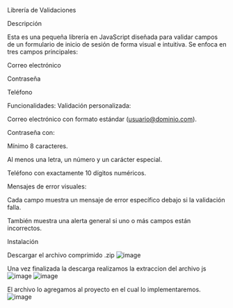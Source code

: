 Librería de Validaciones

Descripción

Esta es una pequeña librería en JavaScript diseñada para validar campos de un formulario de inicio de sesión de forma visual e intuitiva. Se enfoca en tres campos principales:

Correo electrónico

Contraseña

Teléfono

Funcionalidades:
  Validación personalizada:

  Correo electrónico con formato estándar (usuario@dominio.com).
  
  Contraseña con:
  
  Mínimo 8 caracteres.
  
  Al menos una letra, un número y un carácter especial.
  
  Teléfono con exactamente 10 dígitos numéricos.
  
  Mensajes de error visuales:
  
  Cada campo muestra un mensaje de error específico debajo si la validación falla.
  
  También muestra una alerta general si uno o más campos están incorrectos.


Instalación

Descargar el archivo comprimido .zip
![image](https://github.com/user-attachments/assets/7ed7f40e-12fb-4f30-8bbf-b6c520dfd9f4)

Una vez finalizada la descarga realizamos la extraccion del archivo js
![image](https://github.com/user-attachments/assets/0641a77c-6065-47b1-994c-682d8282a698)
![image](https://github.com/user-attachments/assets/9462994b-4cf4-4de3-a0b1-a4f656612b5e)

El archivo lo agregamos al proyecto en el cual lo implementaremos.
![image](https://github.com/user-attachments/assets/1377231c-3a4c-48c1-975b-60cdb6fbc9a8)


